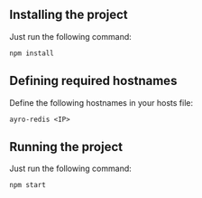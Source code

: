 ## Installing the project ##

Just run the following command:
````
npm install
````

## Defining required hostnames ##

Define the following hostnames in your hosts file:
````
ayro-redis <IP>
````

## Running the project ##

Just run the following command:
````
npm start
````